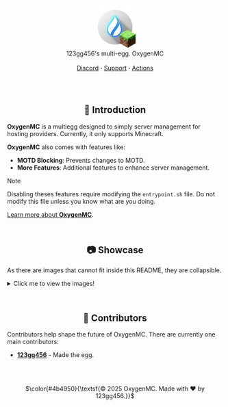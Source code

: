 <br/><p align="center">
  <picture>
    <img alt="oxygenmc" src="https://github.com/123gg456atonix/OxygenMC/blob/main/oxygenmc.png?raw=true" height="100">
  </picture>
  <br/>
  123gg456's multi-egg. OxygenMC
  <br/><br/>
  <a href="https://discord.gg/yJScqZsQgV">Discord</a> <b>·</b>
  <a href="https://github.com/123gg456atonix/OxygenMC/issues">Support</a> <b>·</b>
  <a href="https://github.com/123gg456atonix/OxygenMC/actions">Actions</a><br><br>
</p>


<!-- Introduction -->
<br/><h2 align="center">🧩 Introduction</h2>

**OxygenMC** is a multiegg designed to simply server management for hosting providers. Currently, it only supports Minecraft.

**OxygenMC** also comes with features like:
- **MOTD Blocking**: Prevents changes to MOTD.
- **More Features**: Additional features to enhance server management.

> [!NOTE]  
> Disabling theses features require modifying the `entrypoint.sh` file. Do not modify this file unless you know what are you doing.

[Learn more about **OxygenMC**](https://discord.gg/yJScqZsQgV).

<!-- Showcase -->
<br/><h2 align="center">📷 Showcase</h2>

As there are images that cannot fit inside this README, they are collapsible.
<details>
  <summary>Click me to view the images!</summary>
Bro im lazy wait till tmrw or day after tmrw for images pls
  <!-- ![Main Menu](https://github.com/user-attachments/assets/b47b6bb6-fe48-49b4-a989-d76538df8250)
  ![Software Selection](https://github.com/user-attachments/assets/3b73e924-03c8-4efd-b4ea-adee3dae4420)
  ![Version Selection](https://github.com/user-attachments/assets/6f71edfe-6136-48f3-bece-f7a5834ce8d1)
  ![EULA Accept](https://github.com/user-attachments/assets/3994531f-17ba-4f2d-b5e7-95576d0f842c)
  ![Server Bootup](https://github.com/user-attachments/assets/5b11c117-5fbf-46ea-80f5-02bb96aa0066) -->
</details>

<br/><h2 align="center">👥 Contributors</h2>

Contributors help shape the future of OxygenMC. There are currently one main contributors:

- [**123gg456**](https://github.com/123gg456atonix) - Made the egg.

<br/><br/>
<p align="center">
  $\color{#4b4950}{\textsf{© 2025 OxygenMC. Made with ❤️ by 123gg456.}}$
</p>
